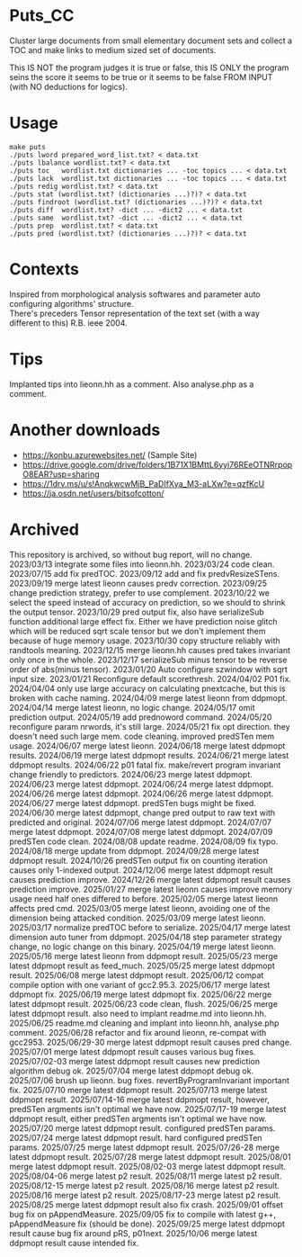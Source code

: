 # Puts_CC
Cluster large documents from small elementary document sets and collect a TOC and make links to medium sized set of documents.

This IS NOT the program judges it is true or false, this IS ONLY the program seins the score it seems to be true or it seems to be false FROM INPUT (with NO deductions for logics).

# Usage
    make puts
    ./puts lword prepared_word_list.txt? < data.txt
    ./puts lbalance wordlist.txt? < data.txt
    ./puts toc   wordlist.txt dictionaries ... -toc topics ... < data.txt
    ./puts lack  wordlist.txt dictionaries ... -toc topics ... < data.txt
    ./puts redig wordlist.txt? < data.txt
    ./puts stat (wordlist.txt? (dictionaries ...)?)? < data.txt
    ./puts findroot (wordlist.txt? (dictionaries ...)?)? < data.txt
    ./puts diff  wordlist.txt? -dict ... -dict2 ... < data.txt
    ./puts same  wordlist.txt? -dict ... -dict2 ... < data.txt
    ./puts prep  wordlist.txt? < data.txt
    ./puts pred (wordlist.txt? (dictionaries ...)?)? < data.txt

# Contexts
Inspired from morphological analysis softwares and parameter auto configuring algorithms' structure.   
There's preceders Tensor representation of the text set (with a way different to this) R.B. ieee 2004.

# Tips
Implanted tips into lieonn.hh as a comment. Also analyse.php as a comment.

# Another downloads
* https://konbu.azurewebsites.net/ (Sample Site)
* https://drive.google.com/drive/folders/1B71X1BMttL6yyi76REeOTNRrpopO8EAR?usp=sharing
* https://1drv.ms/u/s!AnqkwcwMjB_PaDIfXya_M3-aLXw?e=qzfKcU
* https://ja.osdn.net/users/bitsofcotton/

# Archived
This repository is archived, so without bug report, will no change.
2023/03/13 integrate some files into lieonn.hh.
2023/03/24 code clean.
2023/07/15 add fix predTOC.
2023/09/12 add and fix predvResizeSTens.
2023/09/19 merge latest lieonn causes predv correction.
2023/09/25 change prediction strategy, prefer to use complement.
2023/10/22 we select the speed instead of accuracy on prediction, so we should to shrink the output tensor.
2023/10/29 pred output fix, also have serializeSub function additional large effect fix. Either we have prediction noise glitch which will be reduced sqrt scale tensor but we don't implement them because of huge memory usage.
2023/10/30 copy structure reliably with randtools meaning.
2023/12/15 merge lieonn.hh causes pred takes invariant only once in the whole.
2023/12/17 serializeSub minus tensor to be reverse order of abs(minus tensor).
2023/01/20 Auto configure szwindow with sqrt input size.
2023/01/21 Reconfigure default scorethresh.
2024/04/02 P01 fix.
2024/04/04 only use large accuracy on calculating pnextcache, but this is broken with cache naming.
2024/04/09 merge latest lieonn from ddpmopt.
2024/04/14 merge latest lieonn, no logic change.
2024/05/17 omit prediction output.
2024/05/19 add prednoword command.
2024/05/20 reconfigure param nrwords, it's still large.
2024/05/21 fix opt direction. they doesn't need such large mem. code cleaning. improved predSTen mem usage.
2024/06/07 merge latest lieonn.
2024/06/18 merge latest ddpmopt results.
2024/06/19 merge latest ddpmopt results.
2024/06/21 merge latest ddpmopt results.
2024/06/22 p01 fatal fix. make/revert program invariant change friendly to predictors.
2024/06/23 merge latest ddpmopt.
2024/06/23 merge latest ddpmopt.
2024/06/24 merge latest ddpmopt.
2024/06/26 merge latest ddpmopt.
2024/06/26 merge latest ddpmopt.
2024/06/27 merge latest ddpmopt. predSTen bugs might be fixed.
2024/06/30 merge latest ddpmopt, change pred output to raw text with predicted and original.
2024/07/06 merge latest ddpmopt.
2024/07/07 merge latest ddpmopt.
2024/07/08 merge latest ddpmopt.
2024/07/09 predSTen code clean.
2024/08/08 update readme.
2024/08/09 fix typo.
2024/08/18 merge update from ddpmopt.
2024/09/28 merge latest ddpmopt result.
2024/10/26 predSTen output fix on counting iteration causes only 1-indexed output.
2024/12/06 merge latest ddpmopt result causes prediction improve.
2024/12/26 merge latest ddpmopt result causes prediction improve.
2025/01/27 merge latest lieonn causes improve memory usage need half ones differed to before.
2025/02/05 merge latest lieonn affects pred cmd.
2025/03/05 merge latest lieonn, avoiding one of the dimension being attacked condition.
2025/03/09 merge latest lieonn.
2025/03/17 normalize predTOC before to serialize.
2025/04/17 merge latest dimension auto tuner from ddpmopt.
2025/04/18 step parameter strategy change, no logic change on this binary.
2025/04/19 merge latest lieonn.
2025/05/16 merge latest lieonn from ddpmopt result.
2025/05/23 merge latest ddpmopt result as feed_much.
2025/05/25 merge latest ddpmopt result.
2025/06/08 merge latest ddpmopt result.
2025/06/12 compat compile option with one variant of gcc2.95.3.
2025/06/17 merge latest ddpmopt fix.
2025/06/19 merge latest ddpmopt fix.
2025/06/22 merge latest ddpmopt result.
2025/06/23 code clean, flush.
2025/06/25 merge latest ddpmopt result. also need to implant readme.md into lieonn.hh.
2025/06/25 readme.md cleaning and implant into lieonn.hh, analyse.php comment.
2025/06/28 refactor and fix around lieonn, re-compat with gcc2953.
2025/06/29-30 merge latest ddpmopt result causes pred change.
2025/07/01 merge latest ddpmopt result causes various bug fixes.
2025/07/02-03 merge latest ddpmopt result causes new prediction algorithm debug ok.
2025/07/04 merge latest ddpmopt debug ok.
2025/07/06 brush up lieonn. bug fixes. revertByProgramInvariant important fix.
2025/07/10 merge latest ddpmopt result.
2025/07/13 merge latest ddpmopt result.
2025/07/14-16 merge latest ddpmopt result, however, predSTen argments isn't optimal we have now.
2025/07/17-19 merge latest ddpmopt result, either predSTen argments isn't optimal we have now.
2025/07/20 merge latest ddpmopt result. configured predSTen params.
2025/07/24 merge latest ddpmopt result. hard configured predSTen params.
2025/07/25 merge latest ddpmopt result.
2025/07/26-28 merge latest ddpmopt result.
2025/07/28 merge latest ddpmopt result.
2025/08/01 merge latest ddpmopt result.
2025/08/02-03 merge latest ddpmopt result.
2025/08/04-06 merge latest p2 result.
2025/08/11 merge latest p2 result.
2025/08/12-15 merge latest p2 result.
2025/08/16 merge latest p2 result.
2025/08/16 merge latest p2 result.
2025/08/17-23 merge latest p2 result.
2025/08/25 merge latest ddpmopt result also fix crash.
2025/09/01 offset bug fix on pAppendMeasure.
2025/09/05 fix to compile with latest g++, pAppendMeasure fix (should be done).
2025/09/25 merge latest ddpmopt result cause bug fix around pRS, p01next.
2025/10/06 merge latest ddpmopt result cause intended fix.

